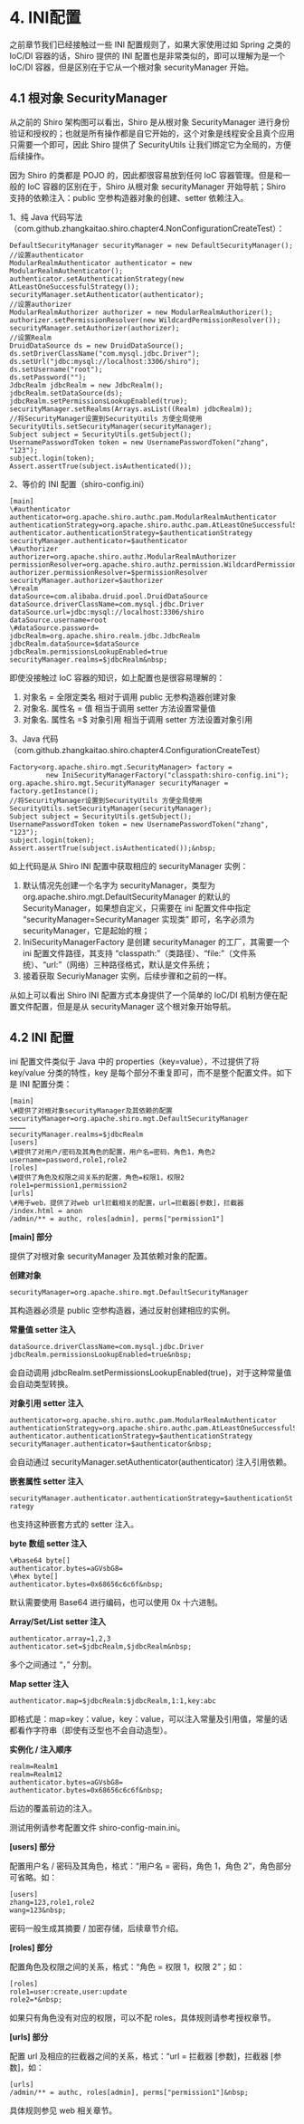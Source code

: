 # 4. INI配置

之前章节我们已经接触过一些 INI 配置规则了，如果大家使用过如 Spring 之类的 IoC/DI 容器的话，Shiro 提供的 INI 配置也是非常类似的，即可以理解为是一个 IoC/DI 容器，但是区别在于它从一个根对象 securityManager 开始。  

## 4.1 根对象 SecurityManager  

从之前的 Shiro 架构图可以看出，Shiro 是从根对象 SecurityManager 进行身份验证和授权的；也就是所有操作都是自它开始的，这个对象是线程安全且真个应用只需要一个即可，因此 Shiro 提供了 SecurityUtils 让我们绑定它为全局的，方便后续操作。  
 
因为 Shiro 的类都是 POJO 的，因此都很容易放到任何 IoC 容器管理。但是和一般的 IoC 容器的区别在于，Shiro 从根对象 securityManager 开始导航；Shiro 支持的依赖注入：public 空参构造器对象的创建、setter 依赖注入。  

1、纯 Java 代码写法（com.github.zhangkaitao.shiro.chapter4.NonConfigurationCreateTest）：

```
DefaultSecurityManager securityManager = new DefaultSecurityManager();
//设置authenticator
ModularRealmAuthenticator authenticator = new ModularRealmAuthenticator();
authenticator.setAuthenticationStrategy(new AtLeastOneSuccessfulStrategy());
securityManager.setAuthenticator(authenticator);
//设置authorizer
ModularRealmAuthorizer authorizer = new ModularRealmAuthorizer();
authorizer.setPermissionResolver(new WildcardPermissionResolver());
securityManager.setAuthorizer(authorizer);
//设置Realm
DruidDataSource ds = new DruidDataSource();
ds.setDriverClassName("com.mysql.jdbc.Driver");
ds.setUrl("jdbc:mysql://localhost:3306/shiro");
ds.setUsername("root");
ds.setPassword("");
JdbcRealm jdbcRealm = new JdbcRealm();
jdbcRealm.setDataSource(ds);
jdbcRealm.setPermissionsLookupEnabled(true);
securityManager.setRealms(Arrays.asList((Realm) jdbcRealm));
//将SecurityManager设置到SecurityUtils 方便全局使用
SecurityUtils.setSecurityManager(securityManager);
Subject subject = SecurityUtils.getSubject();
UsernamePasswordToken token = new UsernamePasswordToken("zhang", "123");
subject.login(token);
Assert.assertTrue(subject.isAuthenticated());
```

2、等价的 INI 配置（shiro-config.ini）

```
[main]
\#authenticator
authenticator=org.apache.shiro.authc.pam.ModularRealmAuthenticator
authenticationStrategy=org.apache.shiro.authc.pam.AtLeastOneSuccessfulStrategy
authenticator.authenticationStrategy=$authenticationStrategy
securityManager.authenticator=$authenticator
\#authorizer
authorizer=org.apache.shiro.authz.ModularRealmAuthorizer
permissionResolver=org.apache.shiro.authz.permission.WildcardPermissionResolver
authorizer.permissionResolver=$permissionResolver
securityManager.authorizer=$authorizer
\#realm
dataSource=com.alibaba.druid.pool.DruidDataSource
dataSource.driverClassName=com.mysql.jdbc.Driver
dataSource.url=jdbc:mysql://localhost:3306/shiro
dataSource.username=root
\#dataSource.password=
jdbcRealm=org.apache.shiro.realm.jdbc.JdbcRealm
jdbcRealm.dataSource=$dataSource
jdbcRealm.permissionsLookupEnabled=true
securityManager.realms=$jdbcRealm&nbsp;
```

即使没接触过 IoC 容器的知识，如上配置也是很容易理解的： 

1. 对象名 = 全限定类名  相对于调用 public 无参构造器创建对象
2. 对象名. 属性名 = 值    相当于调用 setter 方法设置常量值
3. 对象名. 属性名 =$ 对象引用    相当于调用 setter 方法设置对象引用

3、Java 代码（com.github.zhangkaitao.shiro.chapter4.ConfigurationCreateTest）

```
Factory<org.apache.shiro.mgt.SecurityManager> factory =
         new IniSecurityManagerFactory("classpath:shiro-config.ini");
org.apache.shiro.mgt.SecurityManager securityManager = factory.getInstance();
//将SecurityManager设置到SecurityUtils 方便全局使用
SecurityUtils.setSecurityManager(securityManager);
Subject subject = SecurityUtils.getSubject();
UsernamePasswordToken token = new UsernamePasswordToken("zhang", "123");
subject.login(token);
Assert.assertTrue(subject.isAuthenticated());&nbsp;
```

如上代码是从 Shiro INI 配置中获取相应的 securityManager 实例：

1. 默认情况先创建一个名字为 securityManager，类型为org.apache.shiro.mgt.DefaultSecurityManager 的默认的 SecurityManager，如果想自定义，只需要在 ini 配置文件中指定 “securityManager=SecurityManager 实现类” 即可，名字必须为 securityManager，它是起始的根；
2. IniSecurityManagerFactory 是创建 securityManager 的工厂，其需要一个 ini 配置文件路径，其支持 “classpath:”（类路径）、“file:”（文件系统）、“url:”（网络）三种路径格式，默认是文件系统；
3. 接着获取 SecuriyManager 实例，后续步骤和之前的一样。

从如上可以看出 Shiro INI 配置方式本身提供了一个简单的 IoC/DI 机制方便在配置文件配置，但是是从 securityManager 这个根对象开始导航。 

## 4.2 INI 配置  

ini 配置文件类似于 Java 中的 properties（key=value），不过提供了将 key/value 分类的特性，key 是每个部分不重复即可，而不是整个配置文件。如下是 INI 配置分类：  

```
[main]
\#提供了对根对象securityManager及其依赖的配置
securityManager=org.apache.shiro.mgt.DefaultSecurityManager
…………
securityManager.realms=$jdbcRealm
[users]
\#提供了对用户/密码及其角色的配置，用户名=密码，角色1，角色2
username=password,role1,role2
[roles]
\#提供了角色及权限之间关系的配置，角色=权限1，权限2
role1=permission1,permission2
[urls]
\#用于web，提供了对web url拦截相关的配置，url=拦截器[参数]，拦截器
/index.html = anon
/admin/** = authc, roles[admin], perms["permission1"]
```

**[main] 部分**

提供了对根对象 securityManager 及其依赖对象的配置。

**创建对象**

`securityManager=org.apache.shiro.mgt.DefaultSecurityManager`

其构造器必须是 public 空参构造器，通过反射创建相应的实例。

**常量值 setter 注入**

```
dataSource.driverClassName=com.mysql.jdbc.Driver
jdbcRealm.permissionsLookupEnabled=true&nbsp;
```

会自动调用 jdbcRealm.setPermissionsLookupEnabled(true)，对于这种常量值会自动类型转换。

**对象引用 setter 注入**

```
authenticator=org.apache.shiro.authc.pam.ModularRealmAuthenticator
authenticationStrategy=org.apache.shiro.authc.pam.AtLeastOneSuccessfulStrategy
authenticator.authenticationStrategy=$authenticationStrategy
securityManager.authenticator=$authenticator&nbsp;
```

会自动通过 securityManager.setAuthenticator(authenticator) 注入引用依赖。  

**嵌套属性 setter 注入**

`securityManager.authenticator.authenticationStrategy=$authenticationStrategy `

也支持这种嵌套方式的 setter 注入。

**byte 数组 setter 注入**

```
\#base64 byte[]
authenticator.bytes=aGVsbG8=
\#hex byte[]
authenticator.bytes=0x68656c6c6f&nbsp;
```

默认需要使用 Base64 进行编码，也可以使用 0x 十六进制。  

**Array/Set/List setter 注入**

```
authenticator.array=1,2,3
authenticator.set=$jdbcRealm,$jdbcRealm&nbsp;
```

多个之间通过 “，” 分割。    

**Map setter 注入**

`authenticator.map=$jdbcRealm:$jdbcRealm,1:1,key:abc`

即格式是：map=key：value，key：value，可以注入常量及引用值，常量的话都看作字符串（即使有泛型也不会自动造型）。  

**实例化 / 注入顺序**

```
realm=Realm1
realm=Realm12
authenticator.bytes=aGVsbG8=
authenticator.bytes=0x68656c6c6f&nbsp; 
```

后边的覆盖前边的注入。

测试用例请参考配置文件 shiro-config-main.ini。   

**[users] 部分**

配置用户名 / 密码及其角色，格式：“用户名 = 密码，角色 1，角色 2”，角色部分可省略。如：  

```
[users]
zhang=123,role1,role2
wang=123&nbsp; 
```

密码一般生成其摘要 / 加密存储，后续章节介绍。  

**[roles] 部分**

配置角色及权限之间的关系，格式：“角色 = 权限 1，权限 2”；如：  

```
[roles]
role1=user:create,user:update
role2=*&nbsp;
```

如果只有角色没有对应的权限，可以不配 roles，具体规则请参考授权章节。  

**[urls] 部分**

配置 url 及相应的拦截器之间的关系，格式：“url = 拦截器 [参数]，拦截器 [参数]，如：  

```
[urls]
/admin/** = authc, roles[admin], perms["permission1"]&nbsp;
```

具体规则参见 web 相关章节。  



